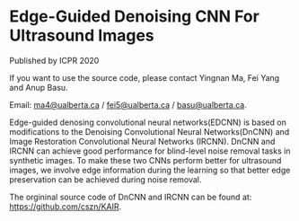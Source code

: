 # Edge-Guided Denoising CNN For Ultrasound Images
Published by ICPR 2020

If you want to use the source code, please contact Yingnan Ma, Fei Yang and Anup Basu.

Email: ma4@ualberta.ca / fei5@ualberta.ca / basu@ualberta.ca.

Edge-guided denosing convolutional neural networks(EDCNN) is  based  on modifications to the Denoising Convolutional Neural Networks(DnCNN) and Image Restoration  Convolutional Neural Networks (IRCNN). DnCNN and IRCNN can achieve good performance for blind-level noise removal tasks in synthetic images. To make these two CNNs perform better for ultrasound images, we involve edge information during the learning so that better edge preservation can be achieved during noise removal.

The orgininal source code of DnCNN and IRCNN can be found at: https://github.com/cszn/KAIR.
